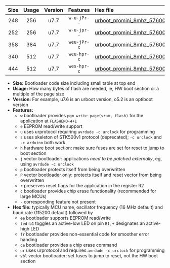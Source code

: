 |Size|Usage|Version|Features|Hex file|
|:-:|:-:|:-:|:-:|:--|
|248|256|u7.7|`w-u-jPr--`|[urboot_promini_8mhz_57600bps_led+b5_ur_vbl.hex](https://raw.githubusercontent.com/stefanrueger/urboot.hex/main/boards/promini/fcpu_8mhz/57600_bps/urboot_promini_8mhz_57600bps_led+b5_ur_vbl.hex)|
|252|256|u7.7|`w-u-jpr--`|[urboot_promini_8mhz_57600bps_led+b5_fr_ur_vbl.hex](https://raw.githubusercontent.com/stefanrueger/urboot.hex/main/boards/promini/fcpu_8mhz/57600_bps/urboot_promini_8mhz_57600bps_led+b5_fr_ur_vbl.hex)|
|358|384|u7.7|`weu-jPr-c`|[urboot_promini_8mhz_57600bps_ee_led+b5_fr_ce_ur_vbl.hex](https://raw.githubusercontent.com/stefanrueger/urboot.hex/main/boards/promini/fcpu_8mhz/57600_bps/urboot_promini_8mhz_57600bps_ee_led+b5_fr_ce_ur_vbl.hex)|
|340|512|u7.7|`weu-hpr-c`|[urboot_promini_8mhz_57600bps_ee_led+b5_fr_ce_ur.hex](https://raw.githubusercontent.com/stefanrueger/urboot.hex/main/boards/promini/fcpu_8mhz/57600_bps/urboot_promini_8mhz_57600bps_ee_led+b5_fr_ce_ur.hex)|
|444|512|u7.7|`wes-hpr-c`|[urboot_promini_8mhz_57600bps_ee_led+b5_fr_ce.hex](https://raw.githubusercontent.com/stefanrueger/urboot.hex/main/boards/promini/fcpu_8mhz/57600_bps/urboot_promini_8mhz_57600bps_ee_led+b5_fr_ce.hex)|

- **Size:** Bootloader code size including small table at top end
- **Usage:** How many bytes of flash are needed, ie, HW boot section or a multiple of the page size
- **Version:** For example, u7.6 is an urboot version, o5.2 is an optiboot version
- **Features:**
  + `w` bootloader provides `pgm_write_page(sram, flash)` for the application at `FLASHEND-4+1`
  + `e` EEPROM read/write support
  + `u` uses urprotocol requiring `avrdude -c urclock` for programming
  + `s` uses skeleton of STK500v1 protocol (deprecated); `-c urclock` and `-c arduino` both work
  + `h` hardware boot section: make sure fuses are set for reset to jump to boot section
  + `j` vector bootloader: applications *need to be patched externally*, eg, using `avrdude -c urclock`
  + `p` bootloader protects itself from being overwritten
  + `P` vector bootloader only: protects itself and reset vector from being overwritten
  + `r` preserves reset flags for the application in the register R2
  + `c` bootloader provides chip erase functionality (recommended for large MCUs)
  + `-` corresponding feature not present
- **Hex file:** typically MCU name, oscillator frequency (16 MHz default) and baud rate (115200 default) followed by
  + `ee` bootloader supports EEPROM read/write
  + `led-b1` toggles an active-low LED on pin `B1`, `+` designates an active-high LED
  + `fr` bootloader provides non-essential code for smoother error handing
  + `ce` bootloader provides a chip erase command
  + `ur` uses urprotocol and requires `avrdude -c urclock` for programming
  + `vbl` vector bootloader: set fuses to jump to reset, not the HW boot section
